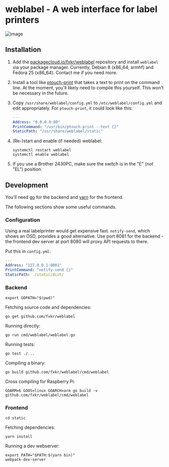 # weblabel - A web interface for label printers

![image](https://cloud.githubusercontent.com/assets/389616/25075287/7a33bc96-2311-11e7-91b2-8dedc52a7c8b.png)


## Installation

1. Add the [packagecloud.io/fxkr/weblabel](https://packagecloud.io/fxkr/weblabel/install) repository and install `weblabel` via your package manager. Currently, Debian 8 (x86_64, armhf) and Fedora 25 (x86_64). Contact me if you need more.

2. Install a tool like [ptouch-print](https://github.com/dradermacher/ptouch-print) that takes a text to print on the command line. At the moment, you'll likely need to compile this yourself. This won't be necessary in the future.

3. Copy `/usr/share/weblabel/config.yml` to `/etc/weblabel/config.yml` and edit appropriately. For `ptouch-print`, it could look like this:

    ```yaml
    ---
    Address: "0.0.0.0:80"
    PrintCommand: "/usr/bin/ptouch-print --text {}"
    StaticPath: "/usr/share/weblabel/static"
    ```

4. (Re-)start and enable (if needed) weblabel:

    ```
    systemctl restart weblabel
    systemctl enable weblabel
    ```

5. If you use a Brother 2430PC, make sure the switch is in the "E" (not "EL") position.


## Development

You'll need [go](https://golang.org/) for the backend and  [yarn](https://yarnpkg.com/lang/en/) for the frontend.

The following sections show some useful commands.

### Configuration

Using a real labelprinter would get expensive fast. `notify-send`, which shows an OSD, provides a good alternative. Use port 8081 for the backend - the frontend dev server at port 8080 will proxy API requests to there.

Put this in `config.yml`:


```yaml
---
Address: "127.0.0.1:8081"
PrintCommand: "notify-send {}"
StaticPath: ./static/dist/
```

### Backend

```
export GOPATH="$(pwd)"
```

Fetching source code and dependencies:

```
go get github.com/fxkr/weblabel
```

Running directly:
```
go run cmd/weblabel/weblabel.go
```

Running tests:
```
go test ./...
```

Compiling a binary:
```
go build github.com/fxkr/weblabel/cmd/weblabel
```

Cross compiling for Raspberry Pi:
```
GOARM=6 GOOS=linux GOARCH=arm go build -v github.com/fxkr/weblabel/cmd/weblabel
```

### Frontend

```
cd static
```

Fetching dependencies:
```
yarn install 
```

Running a dev webserver:
```
export PATH="$PATH:$(yarn bin)"
webpack-dev-server
```

